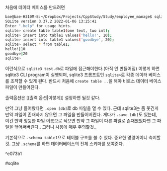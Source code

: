 처음에 데이터 베이스를 만드려면
```bash
bae@bae-H310M-E:~/Dropbox/Projects/CppStudy/Study/employee_manage$ sqlite3 test.db
SQLite version 3.37.2 2022-01-06 13:25:41
Enter ".help" for usage hints.
sqlite> create table table1(one text, two int);
sqlite> insert into table1 values('hello!', 10);
sqlite> insert into table1 values('goodbye', 20);
sqlite> select * from table1;
hello!|10
goodbye|20
sqlite> 
```
이런식으로 `sqlite3 test.db`로 파일에 접근해야한다.(아직 안 만들어짐)
이렇게 하면 sqlite3 CLI program이 실행되며, sqlite3 프롬프트인 `sqlite>`로 각종 데이터 베이스를 조작할 수 있게 된다. 반드시 처음에 `create table ..`을 해야 비로소 데이터 베이스 파일이 만들어진다.

출력옵션은 [[출력 옵션|이렇게]] 설정하면 될것 같다.

만약 그냥 들어왔다면 `.open [db]`로 db 파일을 열 수 있다.
근데 sqlite3는 좀 웃긴게 만약 파일이 존재하지 않으면 그 파일을 만들어버린다. 게다가 `.save [db]`도 있는데, 이건 만약 엉뚱한 파일 이름으로 적으면 만약 그 파일이 다른 파일로 존재했었다면 그 파일을 덮어써버린다.. 그러니 사용에 매우 주의할것..

기본적으로 `.schema table1`으로 테이블 구조를 볼 수 있다. 중요한 명령어이니 숙지할것. 그냥 `.schema`를 하면 데이터베이스의 전체 스키마를 보여준다.

^e073b1


#sqlite